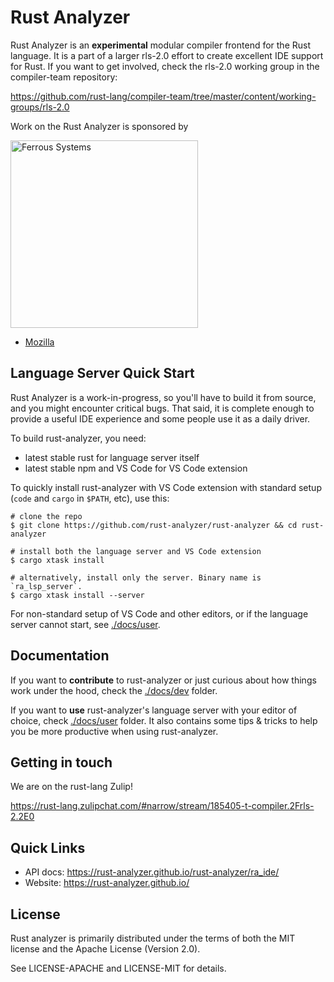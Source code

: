 # Rust Analyzer

Rust Analyzer is an **experimental** modular compiler frontend for the Rust
language. It is a part of a larger rls-2.0 effort to create excellent IDE
support for Rust. If you want to get involved, check the rls-2.0 working group
in the compiler-team repository:

https://github.com/rust-lang/compiler-team/tree/master/content/working-groups/rls-2.0

Work on the Rust Analyzer is sponsored by

[<img src="https://user-images.githubusercontent.com/1711539/58105231-cf306900-7bee-11e9-83d8-9f1102e59d29.png" alt="Ferrous Systems" width="300">](https://ferrous-systems.com/)
- [Mozilla](https://www.mozilla.org/en-US/)

## Language Server Quick Start

Rust Analyzer is a work-in-progress, so you'll have to build it from source, and
you might encounter critical bugs. That said, it is complete enough to provide a
useful IDE experience and some people use it as a daily driver.

To build rust-analyzer, you need:

* latest stable rust for language server itself
* latest stable npm and VS Code for VS Code extension

To quickly install rust-analyzer with VS Code extension with standard setup
(`code` and `cargo` in `$PATH`, etc), use this:

```
# clone the repo
$ git clone https://github.com/rust-analyzer/rust-analyzer && cd rust-analyzer

# install both the language server and VS Code extension
$ cargo xtask install

# alternatively, install only the server. Binary name is `ra_lsp_server`.
$ cargo xtask install --server
```

For non-standard setup of VS Code and other editors, or if the language server
cannot start, see [./docs/user](./docs/user).

## Documentation

If you want to **contribute** to rust-analyzer or just curious about how things work
under the hood, check the [./docs/dev](./docs/dev) folder.

If you want to **use** rust-analyzer's language server with your editor of
choice, check [./docs/user](./docs/user) folder. It also contains some tips & tricks to help
you be more productive when using rust-analyzer.

## Getting in touch

We are on the rust-lang Zulip!

https://rust-lang.zulipchat.com/#narrow/stream/185405-t-compiler.2Frls-2.2E0

## Quick Links

* API docs: https://rust-analyzer.github.io/rust-analyzer/ra_ide/
* Website: https://rust-analyzer.github.io/

## License

Rust analyzer is primarily distributed under the terms of both the MIT
license and the Apache License (Version 2.0).

See LICENSE-APACHE and LICENSE-MIT for details.
